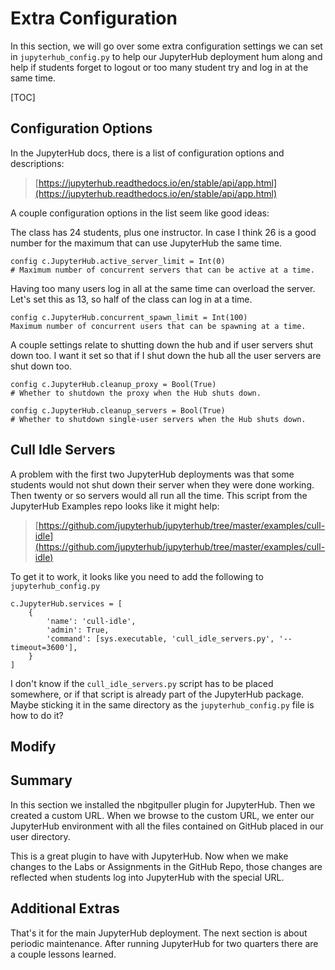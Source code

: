 # Extra Configuration

In this section, we will go over some extra configuration settings we can set in ```jupyterhub_config.py``` to help our JupyterHub deployment hum along and help if students forget to logout or too many student try and log in at the same time. 

[TOC]

## Configuration Options

In the JupyterHub docs, there is a list of configuration options and descriptions:

 > [https://jupyterhub.readthedocs.io/en/stable/api/app.html](https://jupyterhub.readthedocs.io/en/stable/api/app.html)

A couple configuration options in the list seem like good ideas:

The class has 24 students, plus one instructor. In case I think 26 is a good number for the maximum that can use JupyterHub the same time. 

```text
config c.JupyterHub.active_server_limit = Int(0)
# Maximum number of concurrent servers that can be active at a time.
```

Having too many users log in all at the same time can overload the server. Let's set this as 13, so half of the class can log in at a time.

```text
config c.JupyterHub.concurrent_spawn_limit = Int(100)
Maximum number of concurrent users that can be spawning at a time.
```

A couple settings relate to shutting down the hub and if user servers shut down too. I want it set so that if I shut down the hub all the user servers are shut down too.

```text
config c.JupyterHub.cleanup_proxy = Bool(True)
# Whether to shutdown the proxy when the Hub shuts down.
```

```text
config c.JupyterHub.cleanup_servers = Bool(True)
# Whether to shutdown single-user servers when the Hub shuts down.
```

## Cull Idle Servers

A problem with the first two JupyterHub deployments was that some students would not shut down their server when they were done working. Then twenty or so servers would all run all the time. This script from the JupyterHub Examples repo looks like it might help:

 > [https://github.com/jupyterhub/jupyterhub/tree/master/examples/cull-idle](https://github.com/jupyterhub/jupyterhub/tree/master/examples/cull-idle)
 
To get it to work, it looks like you need to add the following to ```jupyterhub_config.py```

```text
c.JupyterHub.services = [
    {
        'name': 'cull-idle',
        'admin': True,
        'command': [sys.executable, 'cull_idle_servers.py', '--timeout=3600'],
    }
]
```

I don't know if the ```cull_idle_servers.py``` script has to be placed somewhere, or if that script is already part of the JupyterHub package. Maybe sticking it in the same directory as the ```jupyterhub_config.py``` file is how to do it? 

## Modify 

## Summary

In this section we installed the nbgitpuller plugin for JupyterHub. Then we created a custom URL. When we browse to the custom URL, we enter our JupyterHub environment with all the files contained on GitHub placed in our user directory. 

This is a great plugin to have with JupyterHub. Now when we make changes to the Labs or Assignments in the GitHub Repo, those changes are reflected when students log into JupyterHub with the special URL.

## Additional Extras

That's it for the main JupyterHub deployment. The next section is about periodic maintenance. After running JupyterHub for two quarters there are a couple lessons learned.

